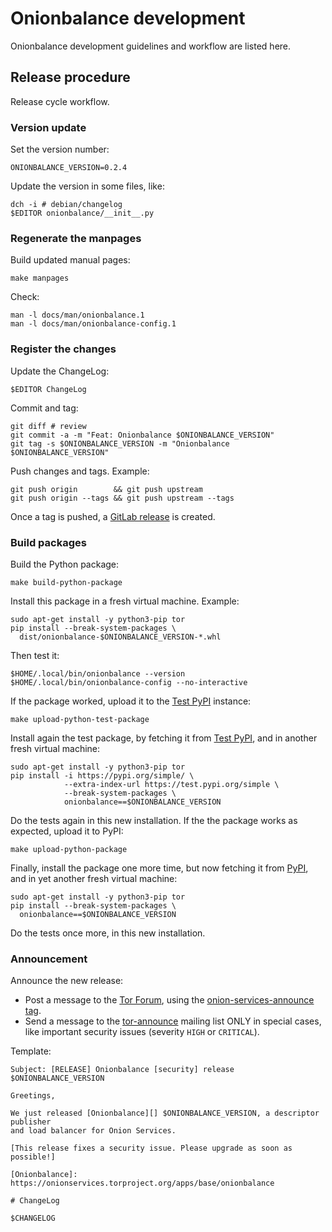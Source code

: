 # Onionbalance development

Onionbalance development guidelines and workflow are listed here.

## Release procedure

Release cycle workflow.

### Version update

Set the version number:

    ONIONBALANCE_VERSION=0.2.4

Update the version in some files, like:

    dch -i # debian/changelog
    $EDITOR onionbalance/__init__.py

### Regenerate the manpages

Build updated manual pages:

    make manpages

Check:

    man -l docs/man/onionbalance.1
    man -l docs/man/onionbalance-config.1

### Register the changes

Update the ChangeLog:

    $EDITOR ChangeLog

Commit and tag:

    git diff # review
    git commit -a -m "Feat: Onionbalance $ONIONBALANCE_VERSION"
    git tag -s $ONIONBALANCE_VERSION -m "Onionbalance $ONIONBALANCE_VERSION"

Push changes and tags. Example:

    git push origin        && git push upstream
    git push origin --tags && git push upstream --tags

Once a tag is pushed, a [GitLab release][] is created.

[GitLab release]: https://docs.gitlab.com/ee/user/project/releases/

### Build packages

Build the Python package:

    make build-python-package

Install this package in a fresh virtual machine. Example:

    sudo apt-get install -y python3-pip tor
    pip install --break-system-packages \
      dist/onionbalance-$ONIONBALANCE_VERSION-*.whl

Then test it:

    $HOME/.local/bin/onionbalance --version
    $HOME/.local/bin/onionbalance-config --no-interactive

If the package worked, upload it to the [Test PyPI][] instance:

    make upload-python-test-package

Install again the test package, by fetching it from [Test PyPI][], and in
another fresh virtual machine:

    sudo apt-get install -y python3-pip tor
    pip install -i https://pypi.org/simple/ \
                --extra-index-url https://test.pypi.org/simple \
                --break-system-packages \
                onionbalance==$ONIONBALANCE_VERSION

Do the tests again in this new installation.
If the the package works as expected, upload it to PyPI:

    make upload-python-package

Finally, install the package one more time, but now fetching it from [PyPI][],
and in yet another fresh virtual machine:

    sudo apt-get install -y python3-pip tor
    pip install --break-system-packages \
      onionbalance==$ONIONBALANCE_VERSION

Do the tests once more, in this new installation.

[Test PyPI]: https://test.pypi.org
[PyPI]: https://pypi.org

### Announcement

Announce the new release:

* Post a message to the [Tor Forum][], using the [onion-services-announce tag][].
* Send a message to the [tor-announce][] mailing list ONLY in special cases,
  like important security issues (severity `HIGH` or `CRITICAL`).

Template:

```
Subject: [RELEASE] Onionbalance [security] release $ONIONBALANCE_VERSION

Greetings,

We just released [Onionbalance][] $ONIONBALANCE_VERSION, a descriptor publisher
and load balancer for Onion Services.

[This release fixes a security issue. Please upgrade as soon as possible!]

[Onionbalance]: https://onionservices.torproject.org/apps/base/onionbalance

# ChangeLog

$CHANGELOG
```

[tor-announce]: https://lists.torproject.org/cgi-bin/mailman/listinfo/tor-announce
[Tor Forum]: https://forum.torproject.org
[onion-services-announce tag]: https://forum.torproject.org/tag/onion-services-announce
